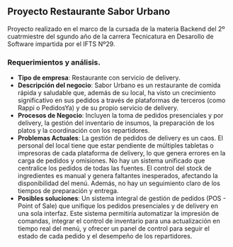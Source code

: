 ## Proyecto Restaurante Sabor Urbano

Proyecto realizado en el marco de la cursada de la materia Backend del 2º cuatrmiestre del sgundo año de la carrera 
Tecnicatura en Desarollo de Software impartida por el IFTS Nº29.

### Requerimientos y análisis.

- **Tipo de empresa**: Restaurante con servicio de delivery.
- **Descripción del negocio**: Sabor Urbano es un restaurante de comida rápida y saludable
que, además de su local, ha visto un crecimiento significativo en sus pedidos a través de
plataformas de terceros (como Rappi o PedidosYa) y de su propio servicio de delivery.
- **Procesos de Negocio**: Incluyen la toma de pedidos presenciales y por delivery, la gestión
del inventario de insumos, la preparación de los platos y la coordinación con los repartidores.
- **Problemas Actuales**: La gestión de pedidos de delivery es un caos. El personal del local
tiene que estar pendiente de múltiples tabletas o impresoras de cada plataforma de delivery,
lo que genera errores en la carga de pedidos y omisiones. No hay un sistema unificado que
centralice los pedidos de todas las fuentes. El control del stock de ingredientes es manual y
genera faltantes inesperados, afectando la disponibilidad del menú. Además, no hay un
seguimiento claro de los tiempos de preparación y entrega.
- **Posibles soluciones**: Un sistema integral de gestión de pedidos (POS - Point of Sale) que
unifique los pedidos presenciales y de delivery en una sola interfaz. Este sistema permitiría
automatizar la impresión de comandas, integrar el control de inventario para una
actualización en tiempo real del menú, y ofrecer un panel de control para seguir el estado de
cada pedido y el desempeño de los repartidores.
